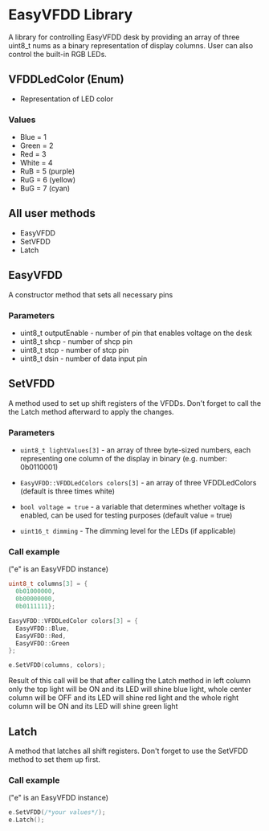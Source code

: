 # EasyVFDD Library

A library for controlling EasyVFDD desk by providing an array of three uint8_t nums as a binary representation of display columns. User can also control the built-in RGB LEDs.

## VFDDLedColor (Enum)

- Representation of LED color

### Values

- Blue = 1
- Green = 2
- Red = 3
- White = 4
- RuB = 5 (purple)
- RuG = 6 (yellow)
- BuG = 7 (cyan)

## All user methods

- EasyVFDD
- SetVFDD
- Latch

## EasyVFDD

A constructor method that sets all necessary pins

### Parameters

- uint8_t outputEnable - number of pin that enables voltage on the desk
- uint8_t shcp - number of shcp pin
- uint8_t stcp - number of stcp pin
- uint8_t dsin - number of data input pin

## SetVFDD

A method used to set up shift registers of the VFDDs. Don't forget to call the the Latch method afterward to apply the changes.

### Parameters

- `uint8_t lightValues[3]` - an array of three byte-sized numbers, each representing one column of the display in binary (e.g. number: 0b0110001)

- `EasyVFDD::VFDDLedColors colors[3]` - an array of three VFDDLedColors (default is three times white)

- `bool voltage = true` - a variable that determines whether voltage is enabled, can be used  for testing purposes (default value = true)

- `uint16_t dimming` - The dimming level for the LEDs (if applicable)

### Call example

("e" is an EasyVFDD instance)

```cpp
uint8_t columns[3] = {
  0b01000000,
  0b00000000,
  0b0111111};

EasyVFDD::VFDDLedColor colors[3] = {
  EasyVFDD::Blue,
  EasyVFDD::Red,
  EasyVFDD::Green
};

e.SetVFDD(columns, colors);
```

Result of this call will be that after calling the Latch method in left column only the top light will be ON and its LED will shine blue light, whole center column will be OFF and its LED will shine red light and the whole right column will be ON and its LED will shine green light

## Latch

A method that latches all shift registers. Don't forget to use the SetVFDD method to set them up first.

### Call example

("e" is an EasyVFDD instance)

```cpp
e.SetVFDD(/*your values*/);
e.Latch();
```
